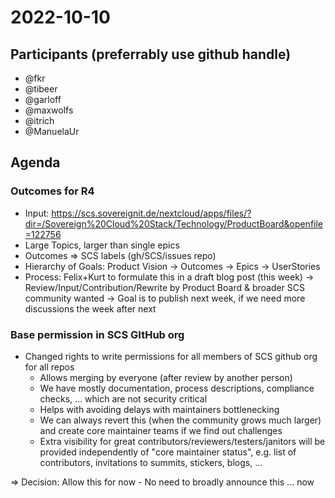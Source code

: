 # 2022-10-10
## Participants (preferrably use github handle)
* @fkr
* @tibeer
* @garloff
* @maxwolfs
* @itrich
* @ManuelaUr

## Agenda

### Outcomes for R4
* Input: https://scs.sovereignit.de/nextcloud/apps/files/?dir=/Sovereign%20Cloud%20Stack/Technology/ProductBoard&openfile=122756
* Large Topics, larger than single epics
* Outcomes => SCS labels (gh/SCS/issues repo)
* Hierarchy of Goals: Product Vision -> Outcomes -> Epics -> UserStories
* Process: Felix+Kurt to formulate this in a draft blog post (this week)
  -> Review/Input/Contribution/Rewrite by Product Board & broader SCS community wanted
  -> Goal is to publish next week, if we need more discussions the week after next

### Base permission in SCS GItHub org
* Changed rights to write permissions for all members of SCS github org for all repos
  - Allows merging by everyone (after review by another person)
  - We have mostly documentation, process descriptions, compliance checks, ... which are not security critical
  - Helps with avoiding delays with maintainers bottlenecking
  - We can always revert this (when the community grows much larger) and create core maintainer teams if we find out challenges
  - Extra visibility for great contributors/reviewers/testers/janitors will be provided independently of "core maintainer status", e.g. list of contributors, invitations to summits, stickers, blogs, ...

=> Decision: Allow this for now - No need to broadly announce this ... now

